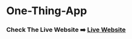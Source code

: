 # One-Thing-App

### Check The Live Website ➡️ [Live Website](https://iridescent-baklava-3c69c1.netlify.app/)
